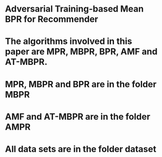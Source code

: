 #  Adversarial Training-based Mean BPR for Recommender 

# The algorithms involved in this paper are MPR, MBPR, BPR, AMF and AT-MBPR.
# MPR, MBPR and BPR are in the folder MBPR
# AMF and AT-MBPR are in the folder AMPR
# All data sets are in the folder dataset
